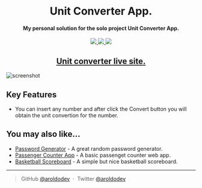 <h1 align="center">
  <br>Unit Converter App.<br>
</h1>

<h4 align="center">My personal solution for the solo project Unit Converter App.</h4>

<p align="center">
  <a href="https://github.com/aroldodev/password-generator/issues">
      <img src="https://img.shields.io/github/issues/aroldodev/password-generator">
  </a>
  <a href="https://github.com/aroldodev/password-generator/network/members">
    <img src="https://img.shields.io/github/forks/aroldodev/password-generator">
  </a>
  <a href="https://github.com/aroldodev/password-generator/graphs/traffic">
    <img src="https://img.shields.io/github/stars/aroldodev/password-generator">
  </a>
</p>

<h2 align="center">
  <a href="https://unit-converter-basic-app.netlify.app/">Unit converter live site.</a>
</h2>

![screenshot](https://i.ibb.co/k9mkyKS/bba8cdd8471ac0e570c26933f5884dd2.png)

## Key Features

- You can insert any number and after click the Convert button you will obtain the unit convertion for the number.
  
## You may also like...


- [Password Generator](https://github.com/aroldodev/password-generator) - A great random password generator.
- [Passenger Counter App](https://github.com/aroldodev/passenger-counter-app-scrimba) - A basic passenget counter web app.
- [Basketball Scoreboard](https://github.com/aroldodev/Basketball-Scoreboard-app) - A simple but nice basketball scoreboard.
---

> GitHub [@aroldodev](https://github.com/aroldodev) &nbsp;&middot;&nbsp;
> Twitter [@aroldodev](https://twitter.com/aroldodev)
